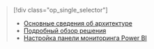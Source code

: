 > [!div class="op_single_selector"]
> * [Основные сведения об архитектуре](../articles/machine-learning/team-data-science-process/cortana-analytics-playbook-vehicle-telemetry.md)
> * [Подробный обзор решения](../articles/machine-learning/team-data-science-process/cortana-analytics-playbook-vehicle-telemetry-deep-dive.md)
> * [Настройка панели мониторинга Power BI](../articles/machine-learning/team-data-science-process/cortana-analytics-playbook-vehicle-telemetry-powerbi.md)
> 
> 

